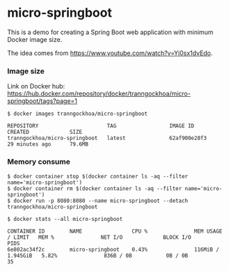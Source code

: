 # micro-springboot

This is a demo for creating a Spring Boot web application with minimum Docker image size.

The idea comes from https://www.youtube.com/watch?v=Yj0sx1dvEdo.

### Image size

Link on Docker hub: https://hub.docker.com/repository/docker/tranngockhoa/micro-springboot/tags?page=1

```shell script
$ docker images tranngockhoa/micro-springboot
```

```shell script
REPOSITORY                      TAG                 IMAGE ID            CREATED             SIZE
tranngockhoa/micro-springboot   latest              62af900e28f3        29 minutes ago      79.6MB
```

### Memory consume
```shell script
$ docker container stop $(docker container ls -aq --filter name='micro-springboot')
$ docker container rm $(docker container ls -aq --filter name='micro-springboot')
$ docker run -p 8080:8080 --name micro-springboot --detach tranngockhoa/micro-springboot

$ docker stats --all micro-springboot
```
```shell script
CONTAINER ID        NAME                CPU %               MEM USAGE / LIMIT   MEM %               NET I/O             BLOCK I/O           PIDS
6e802ac34f2c        micro-springboot    0.43%               116MiB / 1.945GiB   5.82%               836B / 0B           0B / 0B             35
```

